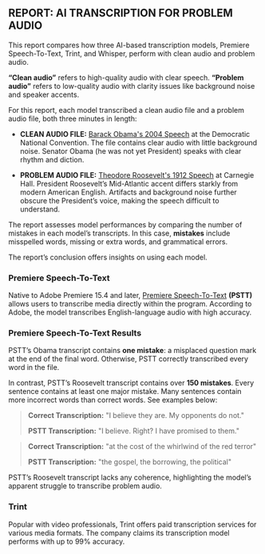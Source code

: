 ## REPORT: AI TRANSCRIPTION FOR PROBLEM AUDIO

This report compares how three AI-based transcription models, Premiere Speech-To-Text, Trint, and Whisper, perform with clean audio and problem audio.

**“Clean audio”** refers to high-quality audio with clear speech. **“Problem audio”** refers to low-quality audio with clarity issues like background noise and speaker accents.

For this report, each model transcribed a clean audio file and a problem audio file, both three minutes in length:

- **CLEAN AUDIO FILE:** [Barack Obama's 2004 Speech](https://www.youtube.com/watch?v=ueMNqdB1QIE) at the Democratic National Convention. The file contains clear audio with little background noise. Senator Obama (he was not yet President) speaks with clear rhythm and diction.
  
- **PROBLEM AUDIO FILE:** [Theodore Roosevelt's 1912 Speech](https://www.youtube.com/watch?v=uhlzdjPGxrs) at Carnegie Hall. President Roosevelt’s Mid-Atlantic accent differs starkly from modern American English. Artifacts and background noise further obscure the President’s voice, making the speech difficult to understand.

The report assesses model performances by comparing the number of mistakes in each model’s transcripts. In this case, **mistakes** include misspelled words, missing or extra words, and grammatical errors.

The report’s conclusion offers insights on using each model.

### Premiere Speech-To-Text

Native to Adobe Premiere 15.4 and later, [Premiere Speech-To-Text](https://www.adobe.com/products/premiere/speech-to-text.html) **(PSTT)** allows users to transcribe media directly within the program. According to Adobe, the model transcribes English-language audio with high accuracy.

### Premiere Speech-To-Text Results

PSTT’s Obama transcript contains **one mistake**: a misplaced question mark at the end of the final word. Otherwise, PSTT correctly transcribed every word in the file.

In contrast, PSTT’s Roosevelt transcript contains over **150 mistakes**. Every sentence contains at least one major mistake. Many sentences contain more incorrect words than correct words. See examples below:

>**Correct Transcription:** "I believe they are. My opponents do not."
>
>**PSTT Transcription:** "I believe. Right? I have promised to them."

>**Correct Transcription:** "at the cost of the whirlwind of the red terror"
>
>**PSTT Transcription:** "the gospel, the borrowing, the political"

PSTT’s Roosevelt transcript lacks any coherence, highlighting the model’s apparent struggle to transcribe problem audio.

### Trint

Popular with video professionals, Trint offers paid transcription services for various media formats. The company claims its transcription model performs with up to 99% accuracy.


